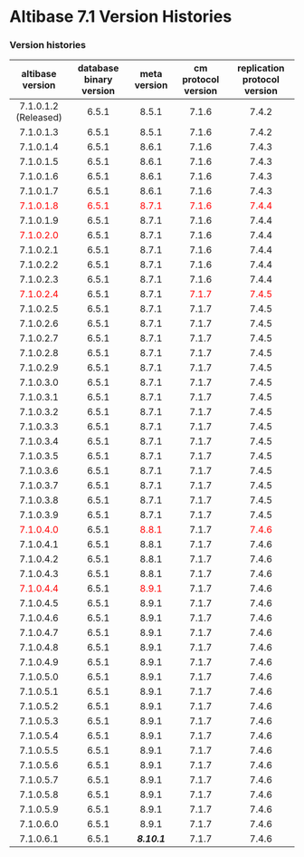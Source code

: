 # Altibase 7.1 Version Histories

### Version histories

| altibase version                   | database binary version        | meta version                   | cm protocol version            | replication protocol version   |
| :--------------------------------: | :----------------------------: | :----------------------------: | :----------------------------: | :----------------------------: |
| 7.1.0.1.2  </br>(Released)         | 6.5.1                          | 8.5.1                          | 7.1.6                          | 7.4.2                          |
| 7.1.0.1.3                          | 6.5.1                          | 8.5.1                          | 7.1.6                          | 7.4.2                          |
| 7.1.0.1.4                          | 6.5.1                          | 8.6.1                          | 7.1.6                          | 7.4.3                          |
| 7.1.0.1.5                          | 6.5.1                          | 8.6.1                          | 7.1.6                          | 7.4.3                          |
| 7.1.0.1.6                          | 6.5.1                          | 8.6.1                          | 7.1.6                          | 7.4.3                          |
| 7.1.0.1.7                          | 6.5.1                          | 8.6.1                          | 7.1.6                          | 7.4.3                          |
| <font color="red">7.1.0.1.8</font> | <font color="red">6.5.1</font> | <font color="red">8.7.1</font> | <font color="red">7.1.6</font> | <font color="red">7.4.4</font> |
| 7.1.0.1.9                          | 6.5.1                          | 8.7.1                          | 7.1.6                          | 7.4.4                          |
| <font color="red">7.1.0.2.0</font> | 6.5.1                          | 8.7.1                          | 7.1.6                          | 7.4.4                          |
| 7.1.0.2.1                          | 6.5.1                          | 8.7.1                          | 7.1.6                          | 7.4.4                          |
| 7.1.0.2.2                          | 6.5.1                          | 8.7.1                          | 7.1.6                          | 7.4.4                          |
| 7.1.0.2.3                          | 6.5.1                          | 8.7.1                          | 7.1.6                          | 7.4.4                          |
| <font color="red">7.1.0.2.4</font> | 6.5.1                          | 8.7.1                          | <font color="red">7.1.7</font> | <font color="red">7.4.5</font> |
| 7.1.0.2.5                          | 6.5.1                          | 8.7.1                          | 7.1.7                          | 7.4.5                          |
| 7.1.0.2.6                          | 6.5.1                          | 8.7.1                          | 7.1.7                          | 7.4.5                          |
| 7.1.0.2.7                          | 6.5.1                          | 8.7.1                          | 7.1.7                          | 7.4.5                          |
| 7.1.0.2.8                          | 6.5.1                          | 8.7.1                          | 7.1.7                          | 7.4.5                          |
| 7.1.0.2.9                          | 6.5.1                          | 8.7.1                          | 7.1.7                          | 7.4.5                          |
| 7.1.0.3.0                          | 6.5.1                          | 8.7.1                          | 7.1.7                          | 7.4.5                          |
| 7.1.0.3.1                          | 6.5.1                          | 8.7.1                          | 7.1.7                          | 7.4.5                          |
| 7.1.0.3.2                          | 6.5.1                          | 8.7.1                          | 7.1.7                          | 7.4.5                          |
| 7.1.0.3.3                          | 6.5.1                          | 8.7.1                          | 7.1.7                          | 7.4.5                          |
| 7.1.0.3.4                          | 6.5.1                          | 8.7.1                          | 7.1.7                          | 7.4.5                          |
| 7.1.0.3.5                          | 6.5.1                          | 8.7.1                          | 7.1.7                          | 7.4.5                          |
| 7.1.0.3.6                          | 6.5.1                          | 8.7.1                          | 7.1.7                          | 7.4.5                          |
| 7.1.0.3.7                          | 6.5.1                          | 8.7.1                          | 7.1.7                          | 7.4.5                          |
| 7.1.0.3.8                          | 6.5.1                          | 8.7.1                          | 7.1.7                          | 7.4.5                          |
| 7.1.0.3.9                          | 6.5.1                          | 8.7.1                          | 7.1.7                          | 7.4.5                          |
| <font color="red">7.1.0.4.0</font> | 6.5.1                          | <font color="red">8.8.1</font> | 7.1.7                          | <font color="red">7.4.6</font> |
| 7.1.0.4.1                          | 6.5.1                          | 8.8.1                          | 7.1.7                          | 7.4.6                          |
| 7.1.0.4.2                          | 6.5.1                          | 8.8.1                          | 7.1.7                          | 7.4.6                          |
| 7.1.0.4.3                          | 6.5.1                          | 8.8.1                          | 7.1.7                          | 7.4.6                          |
| <font color="red">7.1.0.4.4</font> | 6.5.1                          | <span style="color:red">8.9.1</span> | 7.1.7                          | 7.4.6                          |
| 7.1.0.4.5                          | 6.5.1                          | 8.9.1                          | 7.1.7                          | 7.4.6                          |
| 7.1.0.4.6                          | 6.5.1                          | 8.9.1                          | 7.1.7                          | 7.4.6                          |
| 7.1.0.4.7                          | 6.5.1                          | 8.9.1                          | 7.1.7                          | 7.4.6                          |
| 7.1.0.4.8                          | 6.5.1                          | 8.9.1                          | 7.1.7                          | 7.4.6                          |
| 7.1.0.4.9                          | 6.5.1                          | 8.9.1                          | 7.1.7                          | 7.4.6                          |
| 7.1.0.5.0                          | 6.5.1                          | 8.9.1                          | 7.1.7                          | 7.4.6                          |
| 7.1.0.5.1                          | 6.5.1                          | 8.9.1                          | 7.1.7                          | 7.4.6                          |
| 7.1.0.5.2                          | 6.5.1                          | 8.9.1                          | 7.1.7                          | 7.4.6                          |
| 7.1.0.5.3 | 6.5.1 | 8.9.1 | 7.1.7 | 7.4.6 |
| 7.1.0.5.4 | 6.5.1 | 8.9.1 | 7.1.7 | 7.4.6 |
| 7.1.0.5.5 | 6.5.1 | 8.9.1 | 7.1.7 | 7.4.6 |
| 7.1.0.5.6 | 6.5.1 | 8.9.1 | 7.1.7 | 7.4.6 |
| 7.1.0.5.7 | 6.5.1 | 8.9.1 | 7.1.7 | 7.4.6 |
| 7.1.0.5.8 |             6.5.1              |                8.9.1                 |             7.1.7              | 7.4.6 |
| 7.1.0.5.9 | 6.5.1 |                8.9.1                 |             7.1.7              | 7.4.6 |
| 7.1.0.6.0 | 6.5.1 | 8.9.1 | 7.1.7 | 7.4.6 |
| 7.1.0.6.1 | 6.5.1 | ***8.10.1*** | 7.1.7 | 7.4.6 |

